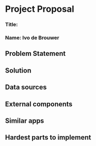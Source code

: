 # Project Proposal
### Title:

### Name: Ivo de Brouwer

## Problem Statement
	
	
## Solution
	
	
## Data sources

## External components

## Similar apps

## Hardest parts to implement
